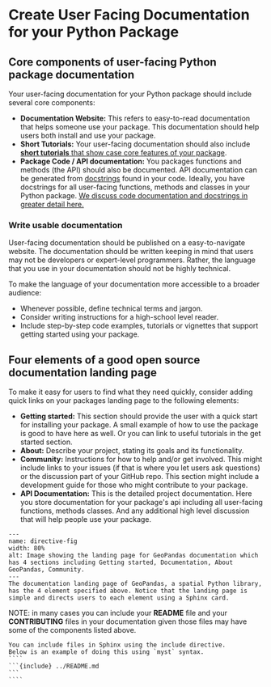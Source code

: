 # Create User Facing Documentation for your Python Package 

<!-- ```{important}
## Quick takeaways: best practices

Your package: 
* Should have a documentation website 
* Should have all of its public (user-facing) functions and classes (the API) documented
* Should use numpy-style docstrings 
* Documentation landing page should direct users to 4 core sections: get started, documentation content, about and community.
* Documentation should include short quick-start tutorials
``` -->

## Core components of user-facing Python package documentation 
Your user-facing documentation for your Python package should include several core components: 

* **Documentation Website:** This refers to easy-to-read documentation that helps someone use your package. This documentation should help users both install and use your package.
* **Short Tutorials:** Your user-facing documentation should also include [**short tutorials** that show case core features of your package](create-package-tutorials).   
* **Package Code / API documentation:** You packages functions and methods (the API) should also be documented. API documentation can be generated from [docstrings](https://pandas.pydata.org/docs/development/contributing_docstring.html) found in your 
code. Ideally, you have docstrings for all user-facing functions, methods and classes in 
your Python package. [We discuss code documentation and docstrings in greater detail here.](document-your-code-api-docstrings)

### Write usable documentation 

User-facing documentation should be published on a 
easy-to-navigate website. The documentation should be written keeping in mind that users may not be developers or expert-level programmers. Rather, the language 
that you use in your documentation should not be 
highly technical. 

To make the language of your documentation more accessible 
to a broader audience: 

* Whenever possible, define technical terms and jargon.
* Consider writing instructions for a high-school level reader. 
* Include step-by-step code examples, tutorials or vignettes that support getting started using your package.

## Four elements of a good open source documentation landing page

To make it easy for users to find what they need quickly, 
consider adding quick links on your packages landing 
page to the following elements:

* **Getting started:** This section should provide the user with a quick start for installing your package. A small example of how to use the package is good to have here as well. Or you can link to useful tutorials in the get started section.  
* **About:** Describe your project,  stating its goals and its functionality.
* **Community:** Instructions for how to help and/or get involved. This might include links to your issues (if that is where you let users ask questions) or the discussion part of your GitHub repo. This section might include a development guide for those who might contribute to your package. 
* **API Documentation:** This is the detailed project documentation. Here you store documentation for your package's api including all user-facing functions, methods classes. And any additional high level discussion that will help people use your package. 


```{figure} /images/geopandas-documentation-landing-page.png
---
name: directive-fig
width: 80%
alt: Image showing the landing page for GeoPandas documentation which has 4 sections including Getting started, Documentation, About GeoPandas, Community. 
---
The documentation landing page of GeoPandas, a spatial Python library, has the 4 element specified above. Notice that the landing page is simple and directs users to each element using a Sphinx card.
```

NOTE: in many cases you can include your **README** file and your **CONTRIBUTING** files 
in your documentation given those files may have some of the components listed above.

`````{tip}
You can include files in Sphinx using the include directive.
Below is an example of doing this using `myst` syntax. 
````
```{include} ../README.md
```
````
`````
